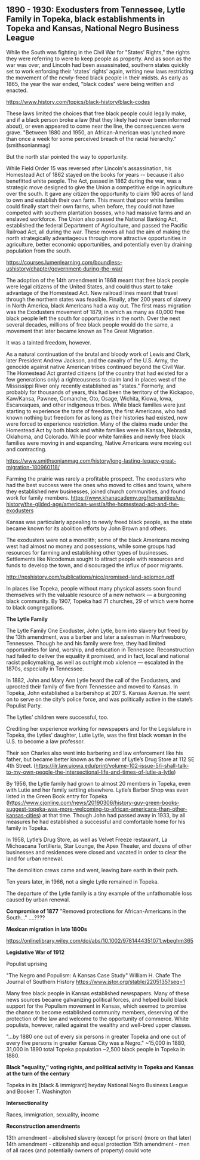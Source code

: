 ## 1890 - 1930: Exodusters from Tennessee, Lytle Family in Topeka, black establishments in Topeka and Kansas, National Negro Business League ##



While the South was fighting in the Civil War for "States' Rights," the rights they were referring to were to keep people as property. And as soon as the war was over, and Lincoln had been assassinated, southern states quickly set to work enforcing their 'states' rights' again, writing new laws restricting the movement of the newly-freed black people in their midsts. As early as 1865, the year the war ended, "black codes" were being written and enacted. 

https://www.history.com/topics/black-history/black-codes

These laws limited the choices that free black people could legally make, and if a black person broke a law (that they likely had never been informed about), or even appeared to come near the line, the consequences were grave. "Between 1880 and 1950, an African-American was lynched more than once a week for some perceived breach of the racial hierarchy." (smithsonianmag)

But the north star pointed the way to opportunity. 

While Field Order 15 was reversed after Lincoln's assassination, his Homestead Act of 1862 stayed on the books for years -- because it also benefitted white people. The Act, passed in 1862 during the war, was a strategic move designed to give the Union a competitive edge in agriculture over the south. It gave any citizen the opportunity to claim 160 acres of land to own and establish their own farm. This meant that poor white families could finally start their own farms, when before, they could not have competed with southern plantation bosses, who had massive farms and an enslaved workforce. The Union also passed the National Banking Act, established the federal Department of Agriculture, and passed the Pacific Railroad Act, all during the war. These moves all had the aim of making the north strategically advantageous through more attractive opportunities in agriculture, better economic opportunities, and potentially even by draining population from the south. 

https://courses.lumenlearning.com/boundless-ushistory/chapter/government-during-the-war/

The adoption of the 14th amendment in 1868 meant that free black people were legal citizens of the United States, and could thus start to take advantage of the Homestead Act. New railroad lines meant that travel through the northern states was feasible. Finally, after 200 years of slavery in North America, black Americans had a way out. The first mass migration was the Exodusters movement of 1879, in which as many as 40,000 free black people left the south for opportunities in the north. Over the next several decades, millions of free black people would do the same, a movement that later became known as The Great Migration. 

It was a tainted freedom, however. 

As a natural continuation of the brutal and bloody work of Lewis and Clark, later President Andrew Jackson, and the cavalry of the U.S. Army, the genocide against native American tribes continued beyond the Civil War. The Homestead Act granted citizens (of the country that had existed for a few generations only) a righteousness to claim land in places west of the Mississippi River only recently established as "states." Formerly, and probably for thousands of years, this had been the territory of the Kickapoo, Kaw/Kansa, Pawnee, Comanche, Oto, Osage, Wichita, Kiowa, Iowa, Escanxaques, and other indigenous tribes. While black families were just starting to experience the taste of freedom, the first Americans, who had known nothing but freedom for as long as their histories had existed, now were forced to experience restriction. Many of the claims made under the Homestead Act by both black and white families were in Kansas, Nebraska, Oklahoma, and Colorado. While poor white families and newly free black families were moving in and expanding, Native Americans were moving out and contracting.

https://www.smithsonianmag.com/history/long-lasting-legacy-great-migration-180960118/

Farming the prairie was rarely a profitable prospect. The exodusters who had the best success were the ones who moved to cities and towns, where they established new businesses, joined church communities, and found work for family members. 
https://www.khanacademy.org/humanities/us-history/the-gilded-age/american-west/a/the-homestead-act-and-the-exodusters

Kansas was particularly appealing to newly freed black people, as the state became known for its abolition efforts by John Brown and others. 

The exodusters were not a monolith; some of the black Americans moving west had almost no money and possessions, while some groups had resources for farming and establishing other types of businesses. Settlements like Nicodemus sought to attract people with resources and funds to develop the town, and discouraged the influx of poor migrants. 

http://npshistory.com/publications/nico/promised-land-solomon.pdf

In places like Topeka, people without many physical assets soon found themselves with the valuable resource of a new network — a burgeoning black community. By 1907, Topeka had 71 churches, 29 of which were home to black congregations. 








**The Lytle Family**

The Lytle Family
One Exoduster, John Lytle, born into slavery but freed by the 13th amendment, was a barber and later a salesman in Murfreesboro, Tennessee. Though he and his family were free, they had limited opportunities for land, worship, and education in Tennessee. Reconstruction had failed to deliver the equality it promised, and in fact, local and national racist policymaking, as well as outright mob violence — escalated in the 1870s, especially in Tennessee.

In 1882, John and Mary Ann Lytle heard the call of the Exodusters, and uprooted their family of five from Tennessee and moved to Kansas. In Topeka, John established a barbershop at 207 S. Kansas Avenue. He went on to serve on the city’s police force, and was politically active in the state’s Populist Party.

The Lytles’ children were successful, too.

Crediting her experience working for newspapers and for the Legislature in Topeka, the Lytles’ daughter, Lutie Lytle, was the first black woman in the U.S. to become a law professor.

Their son Charles also went into barbering and law enforcement like his father, but became better known as the owner of Lytle’s Drug Store at 112 SE 4th Street. (https://ilr.law.uiowa.edu/print/volume-102-issue-5/i-shall-talk-to-my-own-people-the-intersectional-life-and-times-of-lutie-a-lytle)

By 1956, the Lytle family had grown to almost 20 members in Topeka, even with Lutie and her family settling elsewhere. Lytle’s Barber Shop was even listed in the Green Book entry for Topeka (https://www.cjonline.com/news/20190306/history-guy-green-books-suggest-topeka-was-more-welcoming-to-african-americans-than-other-kansas-cities) at that time. Though John had passed away in 1933, by all measures he had established a successful and comfortable home for his family in Topeka.

In 1958, Lytle’s Drug Store, as well as Velvet Freeze restaurant, La Michoacana Tortilleria, Star Lounge, the Apex Theater, and dozens of other businesses and residences were closed and vacated in order to clear the land for urban renewal.

The demolition crews came and went, leaving bare earth in their path.

Ten years later, in 1966, not a single Lytle remained in Topeka.

The departure of the Lytle family is a tiny example of the unfathomable loss caused by urban renewal.



**Compromise of 1877**
"Removed protections for African-Americans in the South..." ....????





**Mexican migration in late 1800s**




https://onlinelibrary.wiley.com/doi/abs/10.1002/9781444351071.wbeghm365





**Legislative War of 1912**

Populist uprising

"The Negro and Populism: A Kansas Case Study"
William H. Chafe
The Journal of Southern History
https://www.jstor.org/stable/2205135?seq=1

Many free black people in Kansas established newspapers. Many of these news sources became galvanizing political forces, and helped build black support for the Populism movement in Kansas, which seemed to promise the chance to become established community members, deserving of the protection of the law and welcome to the opportunity of commerce. White populists, however, railed against the wealthy and well-bred upper classes. 

"...by 1880 one out of every six persons in greater Topeka and one out of every five persons in greater Kansas City was a Negro."
~15,000 in 1880, 31,000 in 1890 total Topeka population
~2,500 black people in Topeka in 1880. 




**Black "equality," voting rights, and political activity in Topeka and Kansas at the turn of the century**

Topeka in its [black & immigrant] heyday
National Negro Business League and Booker T. Washington


**Intersectionality**

Races, immigration, sexuality, income

**Reconstruction amendments**

13th amendment - abolished slavery (except for prison) (more on that later)
14th amendment - citizenship and equal protection
15th amendment - men of all races (and potentially owners of property) could vote


